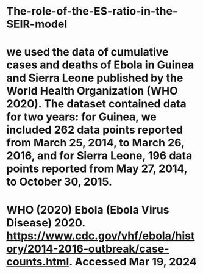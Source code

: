# The-role-of-the-ES-ratio-in-the-SEIR-model

# we used the data of cumulative cases and deaths of Ebola in Guinea and Sierra Leone published by the World Health Organization (WHO 2020). The dataset contained data for two years: for Guinea, we included 262 data points reported from March 25, 2014, to March 26, 2016, and for Sierra Leone, 196 data points reported from May 27, 2014, to October 30, 2015.
# WHO (2020) Ebola (Ebola Virus Disease) 2020. https://www.cdc.gov/vhf/ebola/history/2014-2016-outbreak/case-counts.html. Accessed Mar 19, 2024
